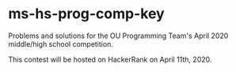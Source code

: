 # ms-hs-prog-comp-key
Problems and solutions for the OU Programming Team's April 2020 middle/high school competition.

This contest will be hosted on HackerRank on April 11th, 2020.
